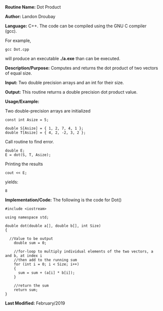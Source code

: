 **Routine Name:**           Dot Product

**Author:** Landon Droubay

**Language:** C++. The code can be compiled using the GNU C compiler (gcc).

For example,

    gcc Dot.cpp

will produce an executable **./a.exe** than can be executed. 

**Description/Purpose:** Computes and returns the dot product of two vectors of equal size.

**Input:** Two double precision arrays and an int for their size.

**Output:** This routine returns a double precision dot product value.

**Usage/Example:**

Two double-precision arrays are initialized

```c_cpp
const int Asize = 5;

double S[Asize] = { 1, 2, 7, 4, 1 };
double T[Asize] = { 4, 2, -2, 3, 2 };
```
Call routine to find error.

```c_cpp
double E;
E = dot(S, T, Asize);
```

Printing the results

```c_cpp
cout << E;
```

yields:

```c_cpp
8
```

**Implementation/Code:** The following is the code for Dot()

```c_cpp
#include <iostream>

using namespace std;

double dot(double a[], double b[], int Size)
{
  
  //Value to be output
    double sum = 0;

    //for-loop to multiply individual elements of the two vectors, a and b, at index i
    //then add to the running sum
    for (int i = 0; i < Size; i++)
    {
      sum = sum + (a[i] * b[i]);
    }
    
    //return the sum
    return sum;
}
```
**Last Modified:** February/2019

